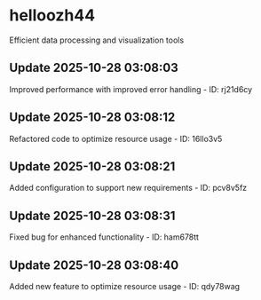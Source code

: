 # helloozh44
Efficient data processing and visualization tools

## Update 2025-10-28 03:08:03
Improved performance with improved error handling - ID: rj21d6cy


## Update 2025-10-28 03:08:12
Refactored code to optimize resource usage - ID: 16llo3v5


## Update 2025-10-28 03:08:21
Added configuration to support new requirements - ID: pcv8v5fz


## Update 2025-10-28 03:08:31
Fixed bug for enhanced functionality - ID: ham678tt


## Update 2025-10-28 03:08:40
Added new feature to optimize resource usage - ID: qdy78wag

